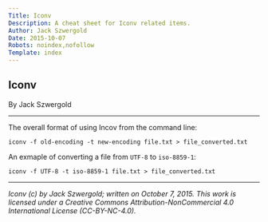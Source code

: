 ```yaml
---
Title: Iconv
Description: A cheat sheet for Iconv related items.
Author: Jack Szwergold
Date: 2015-10-07
Robots: noindex,nofollow
Template: index
---
```


## Iconv

By Jack Szwergold

***

The overall format of using Incov from the command line:

	iconv -f old-encoding -t new-encoding file.txt > file_converted.txt

An exmaple of converting a file from `UTF-8` to `iso-8859-1`:

	iconv -f UTF-8 -t iso-8859-1 file.txt > file_converted.txt

***

*Iconv (c) by Jack Szwergold; written on October 7, 2015. This work is licensed under a Creative Commons Attribution-NonCommercial 4.0 International License (CC-BY-NC-4.0).*